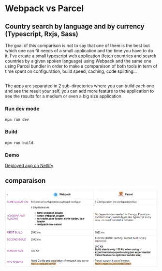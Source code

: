 # Webpack vs Parcel

## Country search by language and by currency (Typescript, Rxjs, Sass)

The goal of this comparison is not to say that one of them is the best
but which one can fit needs of a small application and the time you have
to do it. I've create a small typescript web application (fetch
countries and search countries by a given spoken language) using Webpack
and the same one using Parcel bundler in order to make a comparaison of
both tools in term of time spent on configuration, build speed, caching,
code splitting...

\
 The apps are separated in 2 sub-directories where you can build each
one and see the result your self, you can add more feature to the
application to see the results for a medium or even a big size
application

### Run dev mode

`npm run dev`

### Build

`npm run build`

### Demo

[Deployed app on Netlify](https://findcountries.netlify.app/)


## comparaison
![comparaison-table](https://github.com/fatehMohamed14/Webpack-vs-Parceljs/blob/main/compare-table.png)
